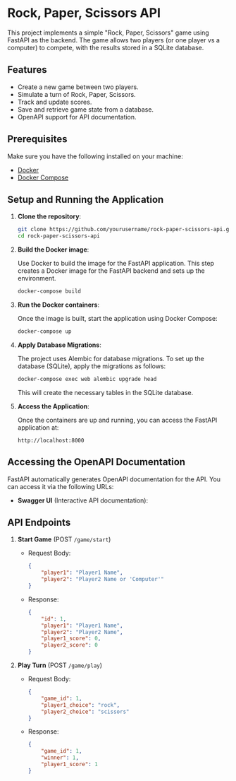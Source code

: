 
# Rock, Paper, Scissors API

This project implements a simple "Rock, Paper, Scissors" game using FastAPI as the backend. The game allows two players (or one player vs a computer) to compete, with the results stored in a SQLite database.

## Features
- Create a new game between two players.
- Simulate a turn of Rock, Paper, Scissors.
- Track and update scores.
- Save and retrieve game state from a database.
- OpenAPI support for API documentation.

## Prerequisites

Make sure you have the following installed on your machine:

- [Docker](https://docs.docker.com/get-docker/)
- [Docker Compose](https://docs.docker.com/compose/install/)

## Setup and Running the Application

1. **Clone the repository**:

    ```bash
    git clone https://github.com/yourusername/rock-paper-scissors-api.git
    cd rock-paper-scissors-api
    ```

2. **Build the Docker image**:

    Use Docker to build the image for the FastAPI application. This step creates a Docker image for the FastAPI backend and sets up the environment.

    ```bash
    docker-compose build
    ```

3. **Run the Docker containers**:

    Once the image is built, start the application using Docker Compose:

    ```bash
    docker-compose up
    ```

4. **Apply Database Migrations**:

    The project uses Alembic for database migrations. To set up the database (SQLite), apply the migrations as follows:

    ```bash
    docker-compose exec web alembic upgrade head
    ```

    This will create the necessary tables in the SQLite database.

5. **Access the Application**:

    Once the containers are up and running, you can access the FastAPI application at:

    ```
    http://localhost:8000
    ```

## Accessing the OpenAPI Documentation

FastAPI automatically generates OpenAPI documentation for the API. You can access it via the following URLs:

- **Swagger UI** (Interactive API documentation): 

## API Endpoints

1. **Start Game** (POST `/game/start`)
    - Request Body: 
      ```json
      {
          "player1": "Player1 Name",
          "player2": "Player2 Name or 'Computer'"
      }
      ```
    - Response: 
      ```json
      {
          "id": 1,
          "player1": "Player1 Name",
          "player2": "Player2 Name",
          "player1_score": 0,
          "player2_score": 0
      }
      ```

2. **Play Turn** (POST `/game/play`)
    - Request Body:
      ```json
      {
          "game_id": 1,
          "player1_choice": "rock",
          "player2_choice": "scissors"
      }
      ```
    - Response: 
      ```json
      {
          "game_id": 1,
          "winner": 1,
          "player1_score": 1
      }
